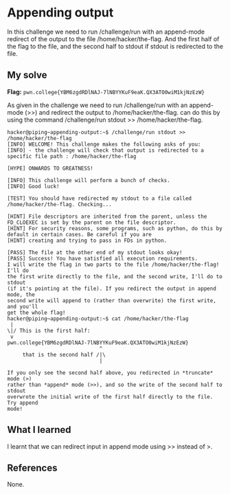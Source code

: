 # Appending output 

In this challenge we need to run /challenge/run with an append-mode redirect of the output to the file /home/hacker/the-flag. And 
the first half of the flag to the file, and the second half to stdout if stdout is redirected to the file.

## My solve
**Flag:** `pwn.college{YBM6zgdRDlNAJ-7lNBYYKuF9eaK.QX3ATO0wiM1kjNzEzW}`

As given in the challenge we need to run /challenge/run with an append-mode (>>) and redirect the output to /home/hacker/the-flag. 
can do this by using the command /challenge/run stdout >> /home/hacker/the-flag.

```
hacker@piping~appending-output:~$ /challenge/run stdout >> /home/hacker/the-flag
[INFO] WELCOME! This challenge makes the following asks of you:
[INFO] - the challenge will check that output is redirected to a specific file path : /home/hacker/the-flag

[HYPE] ONWARDS TO GREATNESS!

[INFO] This challenge will perform a bunch of checks.
[INFO] Good luck!

[TEST] You should have redirected my stdout to a file called /home/hacker/the-flag. Checking...

[HINT] File descriptors are inherited from the parent, unless the FD_CLOEXEC is set by the parent on the file descriptor.
[HINT] For security reasons, some programs, such as python, do this by default in certain cases. Be careful if you are
[HINT] creating and trying to pass in FDs in python.

[PASS] The file at the other end of my stdout looks okay!
[PASS] Success! You have satisfied all execution requirements.
I will write the flag in two parts to the file /home/hacker/the-flag! I'll do 
the first write directly to the file, and the second write, I'll do to stdout 
(if it's pointing at the file). If you redirect the output in append mode, the 
second write will append to (rather than overwrite) the first write, and you'll 
get the whole flag!
hacker@piping~appending-output:~$ cat /home/hacker/the-flag
 | 
\|/ This is the first half:
 v 
pwn.college{YBM6zgdRDlNAJ-7lNBYYKuF9eaK.QX3ATO0wiM1kjNzEzW}
                              ^
     that is the second half /|\
                              |

If you only see the second half above, you redirected in *truncate* mode (>) 
rather than *append* mode (>>), and so the write of the second half to stdout 
overwrote the initial write of the first half directly to the file. Try append 
mode!
```

## What I learned

I learnt that we can redirect input in append mode using >> instead of >.

## References 
None.
